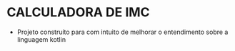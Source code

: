 # CALCULADORA DE IMC 
* Projeto construíto para com intuito de melhorar o entendimento sobre a linguagem kotlin 
